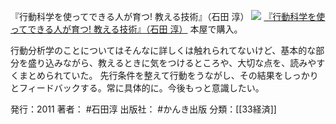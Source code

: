 『行動科学を使ってできる人が育つ! 教える技術』（石田 淳）
[![](https://images-fe.ssl-images-amazon.com/images/I/412YsspxIzL._SL160_.jpg)](http://www.amazon.co.jp/exec/obidos/ASIN/4761267550/choiyaki81-22/ref=nosim)
[『行動科学を使ってできる人が育つ! 教える技術』（石田 淳）](http://www.amazon.co.jp/exec/obidos/ASIN/4761267550/choiyaki81-22/ref=nosim)
本屋で購入。

行動分析学のことについてはそんなに詳しくは触れられてないけど、基本的な部分を盛り込みながら、教えるときに気をつけるところや、大切な点を、読みやすくまとめられていた。
先行条件を整えて行動をうながし、その結果をしっかりとフィードバックする。常に具体的に。今後もっと意識したい。

発行：2011
著者： #石田淳
出版社： #かんき出版
分類：[[33経済]]